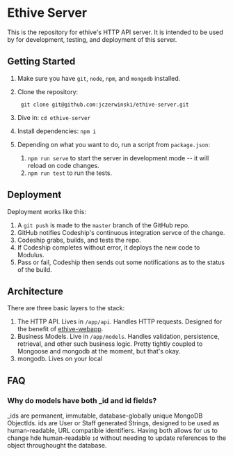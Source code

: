 # Ethive Server
This is the repository for ethive's HTTP API server. It is intended to be used by for development, testing, and deployment of this server.

## Getting Started
1. Make sure you have `git`, `node`, `npm`, and `mongodb` installed.
2. Clone the repository:

        git clone git@github.com:jczerwinski/ethive-server.git

3. Dive in: `cd ethive-server`
4. Install dependencies: `npm i`
5. Depending on what you want to do, run a script from `package.json`:
    1. `npm run serve` to start the server in development mode -- it will reload on code changes.
    2. `npm run test` to run the tests.

## Deployment
Deployment works like this:
1. A `git push` is made to the `master` branch of the GitHub repo.
2. GitHub notifies Codeship's continuous integration servce of the change.
3. Codeship grabs, builds, and tests the repo.
4. If Codeship completes without error, it deploys the new code to Modulus.
5. Pass or fail, Codeship then sends out some notifications as to the status of the build.

## Architecture
There are three basic layers to the stack:
1. The HTTP API. Lives in `/app/api`. Handles HTTP requests. Designed for the benefit of [ethive-webapp](https://github.com/jczerwinski/ethive-webapp).
2. Business Models. Live in `/app/models`. Handles validation, persistence, retrieval, and other such business logic. Pretty tightly coupled to Mongoose and mongodb at the moment, but that's okay.
3. mongodb. Lives on your local 

## FAQ
### Why do models have both _id and id fields?
_ids are permanent, immutable, database-globally unique MongoDB ObjectIds. ids are User or Staff generated Strings, designed to be used as human-readable, URL compatible identifiers. Having both allows for us to change hde human-readable `id` without needing to update references to the object throughought the database.